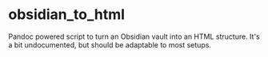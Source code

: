 # obsidian_to_html
Pandoc powered script to turn an Obsidian vault into an HTML structure. It's a bit undocumented, but should be adaptable to most setups.
